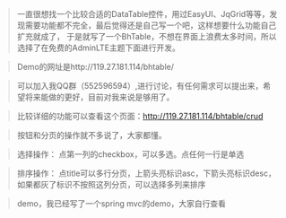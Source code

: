 >一直很想找一个比较合适的DataTable控件，用过EasyUI、JqGrid等等，发现需要功能都不完全，最后觉得还是自己写一个吧，这样想要什么功能自己扩充就成了，
于是就写了一个BhTable，不想在界面上浪费太多时间，所以选择了在免费的AdminLTE主题下面进行开发。

>Demo的网址是http://119.27.181.114/bhtable/

>可以加入我QQ群（552596594）,进行讨论，有任何需求可以提出来，希望将来能做的更好，目前对我来说是够用了。

>比较详细的功能可以查看这个页面：http://119.27.181.114/bhtable/crud

>按钮和分页的操作就不多说了，大家都懂。

>选择操作：
点第一列的checkbox，可以多选。点任何一行是单选

>排序操作：
点title可以多行分页，上箭头亮标识asc，下箭头亮标识desc，如果都灰了标识不按照这列分页，可以选择多列来排序

>demo，我已经写了一个spring mvc的demo，大家自行查看
